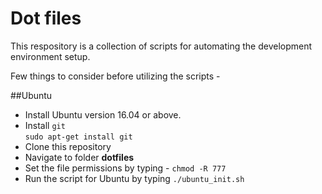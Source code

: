 # Dot files

This respository is a collection of scripts for automating the development environment setup. 


Few things to consider before utilizing the scripts - 


##Ubuntu

* Install Ubuntu version 16.04 or above.
* Install `git`\
    `sudo apt-get install git`
* Clone this repository
* Navigate to folder **dotfiles**
* Set the file permissions by typing - `chmod -R 777`
* Run the script for Ubuntu by typing `./ubuntu_init.sh`
